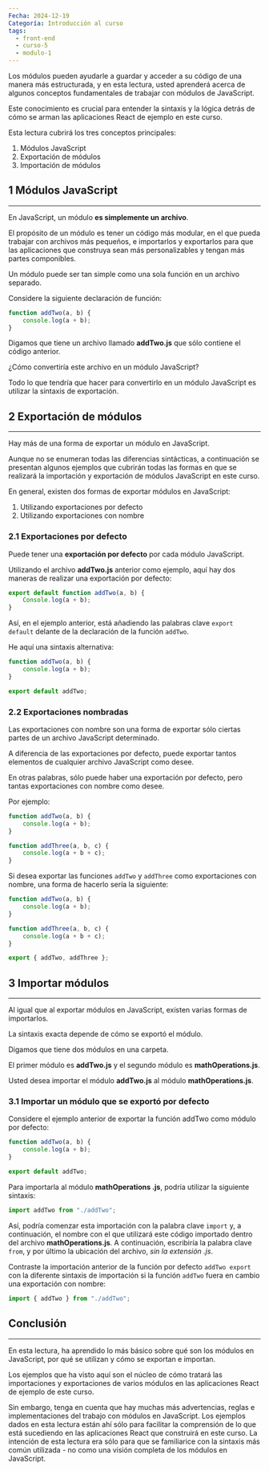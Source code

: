 ```yaml
---
Fecha: 2024-12-19
Categoría: Introducción al curso
tags:
  - front-end
  - curso-5
  - modulo-1
---
```

Los módulos pueden ayudarle a guardar y acceder a su código de una manera más estructurada, y en esta lectura, usted aprenderá acerca de algunos conceptos fundamentales de trabajar con módulos de JavaScript.

Este conocimiento es crucial para entender la sintaxis y la lógica detrás de cómo se arman las aplicaciones React de ejemplo en este curso.

Esta lectura cubrirá los tres conceptos principales:

1. Módulos JavaScript
2. Exportación de módulos
3. Importación de módulos

## **1 Módulos JavaScript**
---
En JavaScript, un módulo **es simplemente un archivo**.

El propósito de un módulo es tener un código más modular, en el que pueda trabajar con archivos más pequeños, e importarlos y exportarlos para que las aplicaciones que construya sean más personalizables y tengan más partes componibles.

Un módulo puede ser tan simple como una sola función en un archivo separado.

Considere la siguiente declaración de función:

```js
function addTwo(a, b) {
	console.log(a + b);
}
```

Digamos que tiene un archivo llamado **addTwo.js** que sólo contiene el código anterior.

¿Cómo convertiría este archivo en un módulo JavaScript?

Todo lo que tendría que hacer para convertirlo en un módulo JavaScript es utilizar la sintaxis de exportación.

## 2 Exportación de módulos
---
Hay más de una forma de exportar un módulo en JavaScript.

Aunque no se enumeran todas las diferencias sintácticas, a continuación se presentan algunos ejemplos que cubrirán todas las formas en que se realizará la importación y exportación de módulos JavaScript en este curso.

En general, existen dos formas de exportar módulos en JavaScript:

1. Utilizando exportaciones por defecto
2. Utilizando exportaciones con nombre

### **2.1 Exportaciones por defecto**

Puede tener una **exportación por defecto** por cada módulo JavaScript.

Utilizando el archivo **addTwo.js** anterior como ejemplo, aquí hay dos maneras de realizar una exportación por defecto:

```js
export default function addTwo(a, b) {
	Console.log(a + b);
}
```

Así, en el ejemplo anterior, está añadiendo las palabras clave `export default` delante de la declaración de la función `addTwo`.

He aquí una sintaxis alternativa:

```js
function addTwo(a, b) {
	console.log(a + b);
}

export default addTwo;
```

### **2.2 Exportaciones nombradas**

Las exportaciones con nombre son una forma de exportar sólo ciertas partes de un archivo JavaScript determinado.

A diferencia de las exportaciones por defecto, puede exportar tantos elementos de cualquier archivo JavaScript como desee.

En otras palabras, sólo puede haber una exportación por defecto, pero tantas exportaciones con nombre como desee.

Por ejemplo:

```js
function addTwo(a, b) {
	console.log(a + b);
}

function addThree(a, b, c) {
	console.log(a + b + c);
}
```

Si desea exportar las funciones `addTwo` y `addThree` como exportaciones con nombre, una forma de hacerlo sería la siguiente:

```js
function addTwo(a, b) {
	console.log(a + b);
}

function addThree(a, b, c) {
	console.log(a + b + c);
}

export { addTwo, addThree };
```

## **3 Importar módulos**
---
Al igual que al exportar módulos en JavaScript, existen varias formas de importarlos.

La sintaxis exacta depende de cómo se exportó el módulo.

Digamos que tiene dos módulos en una carpeta.

El primer módulo es **addTwo.js** y el segundo módulo es **mathOperations.js**.

Usted desea importar el módulo **addTwo.js** al módulo **mathOperations.js**.

### **3.1 Importar un módulo que se exportó por defecto**

Considere el ejemplo anterior de exportar la función addTwo como módulo por defecto:

```js
function addTwo(a, b) {
	console.log(a + b);
}

export default addTwo;
```

Para importarla al módulo **mathOperations .js**, podría utilizar la siguiente sintaxis:

```js
import addTwo from "./addTwo";
```

Así, podría comenzar esta importación con la palabra clave `import` y, a continuación, el nombre con el que utilizará este código importado dentro del archivo **mathOperations.js**. A continuación, escribiría la palabra clave `from`, y por último la ubicación del archivo, _sin la extensión .js_.

Contraste la importación anterior de la función por defecto `addTwo export` con la diferente sintaxis de importación si la función `addTwo` fuera en cambio una exportación con nombre:

```js
import { addTwo } from "./addTwo";
```

## **Conclusión**
---
En esta lectura, ha aprendido lo más básico sobre qué son los módulos en JavaScript, por qué se utilizan y cómo se exportan e importan.

Los ejemplos que ha visto aquí son el núcleo de cómo tratará las importaciones y exportaciones de varios módulos en las aplicaciones React de ejemplo de este curso.

Sin embargo, tenga en cuenta que hay muchas más advertencias, reglas e implementaciones del trabajo con módulos en JavaScript. Los ejemplos dados en esta lectura están ahí sólo para facilitar la comprensión de lo que está sucediendo en las aplicaciones React que construirá en este curso. La intención de esta lectura era sólo para que se familiarice con la sintaxis más común utilizada - no como una visión completa de los módulos en JavaScript.